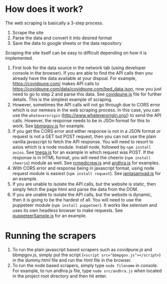 # How does it work?

The web scraping is basically a 3-step process.
1. Scrape the site
2. Parse the data and convert it into desired format
3. Save the data to google sheets or the data repository

Scraping the site itself can be easy to difficult depending on how it is implemented.
1. First look for the data source in the network tab (using developer console in the browser). If you are able to find the API calls then you already have the data available at your dispoal. For example, https://covidpune.com/ makes API calls to https://covidpune.com/data/covidpune.com/bed_data.json, now you just need to go to step 2 and parse this data. See [covidpune.js](https://github.com/Cowin-team/Cowin_data_scrapper/blob/main/src/covidpune.js) file for further details. This is the simplest example of scraping.
2. However, sometimes the API calls will not go through due to CORS error which is our nemesis in the web scraping process. In this case, you can use the `whateverorigin` (http://www.whateverorigin.org/) to send the API calls. However, the response needs to be in JSOn format for this to work. See [bbmpgov.js](https://github.com/Cowin-team/Cowin_data_scrapper/blob/main/src/bbmpgov.js) for example.
3. If you get the CORS error and either response is not in a JSON format or request is not a GET but POST request, then you can not use the plain vanilla javascript to fetch the API response. You will need to resort to axios which is a node module. Install node, followed by `npm install axios`. See [tnega.js](https://github.com/Cowin-team/Cowin_data_scrapper/blob/main/src/tnega.js) for an example in which request was POST. If the response is in HTML format, you will need the cheerio (`npm install cheerio`) module as well. See [rcmedicrew.js](https://github.com/Cowin-team/Cowin_data_scrapper/blob/main/src/rcmedicrew.js) and [andhra.js](https://github.com/Cowin-team/Cowin_data_scrapper/blob/main/src/andhra.js) for examples.
4. With CORS error and response being in javascript format, using node request module is easiest (`npm install request`). See [jantasamvad.js](https://github.com/Cowin-team/Cowin_data_scrapper/blob/main/src/jantasamvad.js) for an example.
5. If you are unable to isolate the API calls, but the website is static, then simply fetch the page html and parse the data from the DOM.
6. If you are unable to isolate the API calls, but the website is dynamic, then it is going to be the hardest of all. You will need to use the puppeteer module (`npm install puppeteer`). It works like selenium and uses its own headless browser to make requests. See [puppeteerSample.js](https://github.com/Cowin-team/Cowin_data_scrapper/blob/main/src/puppeteerSample.js) for an example.

# Running the scrapers
1. To run the plain javascript based scrapers such as covidpune.js and bbmpgov.js, simply put the script (`<script src="bbmpgov.js"></script>`) in the dummy.html file and run the html file in the browser.
2. To run the node based scrapers, simply type `node filename` in console. For example, to run andhra.js file, type `node src/andhra.js` when located in the project root directory and then hit enter.
